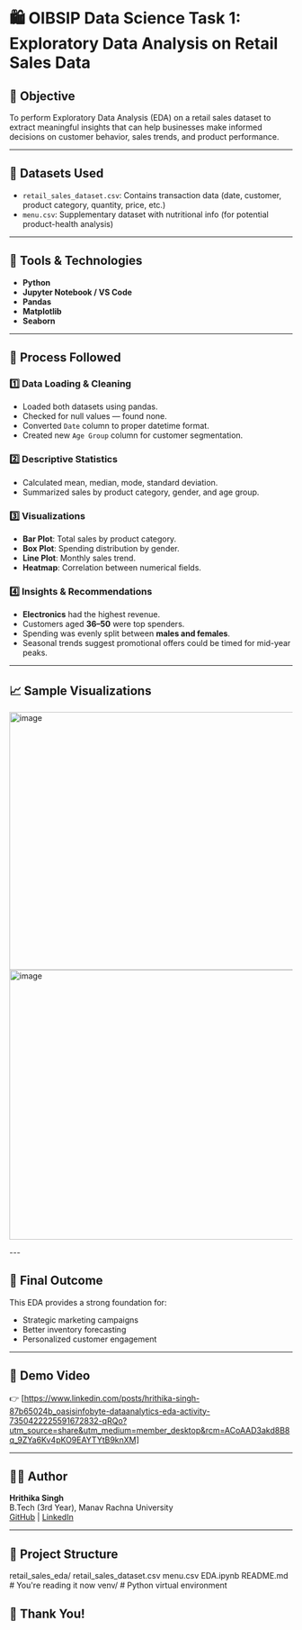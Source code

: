 # 🛍️ OIBSIP Data Science Task 1: Exploratory Data Analysis on Retail Sales Data

## 📌 Objective
To perform Exploratory Data Analysis (EDA) on a retail sales dataset to extract meaningful insights that can help businesses make informed decisions on customer behavior, sales trends, and product performance.

---

## 📂 Datasets Used
- `retail_sales_dataset.csv`: Contains transaction data (date, customer, product category, quantity, price, etc.)
- `menu.csv`: Supplementary dataset with nutritional info (for potential product-health analysis)

---

## 🧰 Tools & Technologies
- **Python**
- **Jupyter Notebook / VS Code**
- **Pandas**
- **Matplotlib**
- **Seaborn**

---

## 🔄 Process Followed

### 1️⃣ Data Loading & Cleaning
- Loaded both datasets using pandas.
- Checked for null values — found none.
- Converted `Date` column to proper datetime format.
- Created new `Age Group` column for customer segmentation.

### 2️⃣ Descriptive Statistics
- Calculated mean, median, mode, standard deviation.
- Summarized sales by product category, gender, and age group.

### 3️⃣ Visualizations
- **Bar Plot**: Total sales by product category.
- **Box Plot**: Spending distribution by gender.
- **Line Plot**: Monthly sales trend.
- **Heatmap**: Correlation between numerical fields.

### 4️⃣ Insights & Recommendations
- **Electronics** had the highest revenue.
- Customers aged **36–50** were top spenders.
- Spending was evenly split between **males and females**.
- Seasonal trends suggest promotional offers could be timed for mid-year peaks.

---

## 📈 Sample Visualizations
<p float="left">
<img width="751" height="458" alt="image" src="https://github.com/user-attachments/assets/3335fff6-0337-4ece-8741-07e11668a279" />
<img width="739" height="479" alt="image" src="https://github.com/user-attachments/assets/835fe29f-dd92-4476-a58f-ebf59189b0ee" />
</p>
---

## 🎯 Final Outcome
This EDA provides a strong foundation for:
- Strategic marketing campaigns
- Better inventory forecasting
- Personalized customer engagement

---

## 🎥 Demo Video
👉 [https://www.linkedin.com/posts/hrithika-singh-87b65024b_oasisinfobyte-dataanalytics-eda-activity-7350422225591672832-qRQo?utm_source=share&utm_medium=member_desktop&rcm=ACoAAD3akd8B8q_9ZYa6Kv4pKO9EAYTYtB9knXM]

---

## 👩‍💻 Author
**Hrithika Singh**  
B.Tech (3rd Year), Manav Rachna University  
[GitHub](https://github.com/hrithika219) | [LinkedIn](www.linkedin.com/in/hrithika-singh-87b65024b)

---

## 📁 Project Structure
retail_sales_eda/
 retail_sales_dataset.csv
 menu.csv
 EDA.ipynb
 README.md # You're reading it now
 venv/ # Python virtual environment
## 🏁 Thank You!